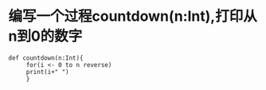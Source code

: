 # 编写一个过程countdown(n:Int),打印从n到0的数字

```
def countdown(n:Int){
     for(i <- 0 to n reverse)
     print(i+" ")
     }
```